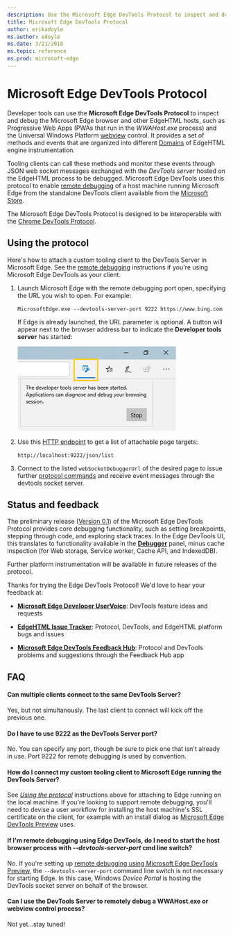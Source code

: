 ```yaml
---
description: Use the Microsoft Edge DevTools Protocol to inspect and debug the Microsoft Edge browser and other hosts of EdgeHTML.
title: Microsoft Edge DevTools Protocol
author: erikadoyle
ms.author: edoyle
ms.date: 3/21/2018
ms.topic: reference
ms.prod: microsoft-edge
---
```


# Microsoft Edge DevTools Protocol

Developer tools can use the **Microsoft Edge DevTools Protocol** to inspect and debug the Microsoft Edge browser and other EdgeHTML hosts, such as Progressive Web Apps (PWAs that run in the *WWAHost.exe* process) and the Universal Windows Platform [webview](../webview.md) control. It provides a set of methods and events that are organized into different [Domains](0.1/domains/index.md) of EdgeHTML engine instrumentation.

 Tooling clients can call these methods and monitor these events through JSON web socket messages exchanged with the *DevTools server* hosted on the EdgeHTML process to be debugged. Microsoft Edge DevTools uses this protocol to enable [remote debugging](0.1/clients.md#microsoft-edge-devtools-preview) of a host machine running Microsoft Edge from the standalone DevTools client available from the [Microsoft Store](https://www.microsoft.com/en-us/store/p/microsoft-edge-devtools-preview/9mzbfrmz0mnj).

The Microsoft Edge DevTools Protocol is designed to be interoperable with the [Chrome DevTools Protocol](https://chromedevtools.github.io/devtools-protocol/). 

## Using the protocol

Here's how to attach a custom tooling client to the DevTools Server in Microsoft Edge. See the [remote debugging](0.1/clients.md#microsoft-edge-devtools-preview) instructions if you're using Microsoft Edge DevTools as your client.

1. Launch Microsoft Edge with the remote debugging port open, specifying the URL you wish to open. For example:

    ```
    MicrosoftEdge.exe --devtools-server-port 9222 https://www.bing.com
    ```

    If Edge is already launched, the URL parameter is optional. A button will appear next to the browser address bar to indicate the **Developer tools server** has started:

    ![Developer tools server](media/developer-tools-server.png) 

2. Use this [HTTP endpoint](0.1/http.md) to get a list of attachable page targets:

    ```
    http://localhost:9222/json/list
    ```

3. Connect to the listed `webSocketDebuggerUrl` of the desired page to issue further [protocol commands](0.1/domains/index.md) and receive event messages through the devtools socket server.

## Status and feedback

The preliminary release ([Version 0.1](0.1/index.md)) of the Microsoft Edge DevTools Protocol provides core debugging functionality, such as setting breakpoints, stepping through code, and exploring stack traces. In the Edge DevTools UI, this translates to functionality available in the [**Debugger**](../devtools-guide/debugger.md) panel, minus cache inspection (for Web storage, Service worker, Cache API, and IndexedDB).

Further platform instrumentation will be available in future releases of the protocol.

Thanks for trying the Edge DevTools Protocol! We'd love to hear your feedback at:

 - [**Microsoft Edge Developer UserVoice**](https://wpdev.uservoice.com/forums/257854-microsoft-edge-developer?category_id=84475): DevTools feature ideas and requests

 - [**EdgeHTML Issue Tracker**](https://developer.microsoft.com/en-us/microsoft-edge/platform/issues/): Protocol, DevTools, and EdgeHTML platform bugs and issues

 - [**Microsoft Edge DevTools Feedback Hub**](feedback-hub:?referrer=microsoftEdge&tabID=2&newFeedback=true&ContextId=344): Protocol and DevTools problems and suggestions through the Feedback Hub app

## FAQ

#### Can multiple clients connect to the same DevTools Server?
Yes, but not simultanously. The last client to connect will kick off the previous one.

#### Do I have to use 9222 as the DevTools Server port?
No. You can specify any port, though be sure to pick one that isn't already in use. Port 9222 for remote debugging is used by convention.

#### How do I connect my custom tooling client to Microsoft Edge running the DevTools Server?
See [*Using the protocol*](#using-the-protocol) instructions above for attaching to Edge running on the local machine. If you're looking to support remote debugging, you'll need to devise a user workflow for installing the host machine's SSL certificate on the client, for example with an install dialog as [Microsoft Edge DevTools Preview](./0.1/clients.md#microsoft-edge-devtools-preview) uses.

#### If I'm remote debugging using Edge DevTools, do I need to start the host browser process with *--devtools-server-port* cmd line switch? 
No. If you're setting up [remote debugging using Microsoft Edge DevTools Preview](./0.1/clients.md#microsoft-edge-devtools-preview), the `--devtools-server-port` command line switch is not necessary for starting Edge. In this case, Windows *Device Portal* is hosting the DevTools socket server on behalf of the browser.

#### Can I use the DevTools Server to remotely debug a WWAHost.exe or webview control process?
Not yet...stay tuned!

